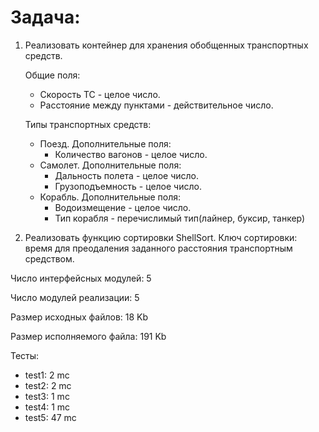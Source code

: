 # Задача:

1. Реализовать контейнер для хранения обобщенных транспортных средств.

    Общие поля: 
    * Скорость ТС - целое число.
    * Расстояние между пунктами - действительное число.

    Типы транспортных средств:

    * Поезд. Дополнительные поля:
        - Количество вагонов - целое число.
    * Самолет. Дополнительные поля:
        - Дальность полета - целое число.
        - Грузоподъемность - целое число.
    * Корабль. Дополнительные поля:
        - Водоизмещение - целое число.
        - Тип корабля - перечислимый тип(лайнер, буксир, танкер)

2. Реализовать функцию сортировки ShellSort. Ключ сортировки: время для преодаления заданного расстояния транспортным средством.


Число интерфейсных модулей: 5

Число модулей реализации: 5

Размер исходных файлов: 18 Kb

Размер исполняемого файла: 191 Kb

Тесты:
- test1: 2 mc
- test2: 2 mc
- test3: 1 mc
- test4: 1 mc
- test5: 47 mc


